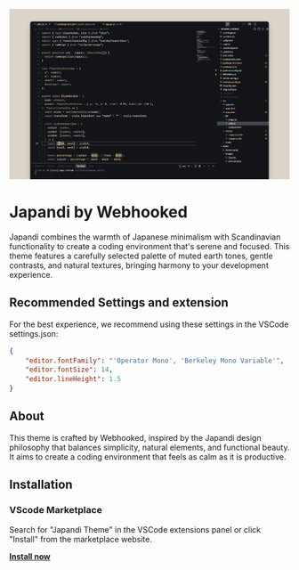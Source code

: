 ![Preview](./screenshot.png)


# Japandi by Webhooked

Japandi combines the warmth of Japanese minimalism with Scandinavian functionality to create a coding environment that's serene and focused. This theme features a carefully selected palette of muted earth tones, gentle contrasts, and natural textures, bringing harmony to your development experience.

## Recommended Settings and extension

For the best experience, we recommend using these settings in the VSCode settings.json:

```json
{
    "editor.fontFamily": "'Operator Mono', 'Berkeley Mono Variable'",
    "editor.fontSize": 14,
    "editor.lineHeight": 1.5
}
```

## About

This theme is crafted by Webhooked, inspired by the Japandi design philosophy that balances simplicity, natural elements, and functional beauty. It aims to create a coding environment that feels as calm as it is productive.

## Installation

### VScode Marketplace

Search for "Japandi Theme" in the VSCode extensions panel or click "Install" from the marketplace website.

<a href="https://marketplace.visualstudio.com/items?itemName=Webhooked.japandi"><strong>Install now</strong></a>